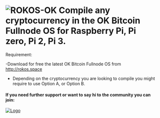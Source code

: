 ![ROKOS-OK](http://i.imgur.com/BluqVIE.png)
Compile any cryptocurrency in the OK Bitcoin Fullnode OS for Raspberry Pi, Pi zero, Pi 2, Pi 3.
=========================== 

Requirement: 

-Download for free the latest OK Bitcoin Fullnode OS from http://rokos.space

* Depending on the cryptocurrency you are looking to compile you might require to use Option A, or Option B.

#### If you need further support or want to say hi to the community you can join:

<a href="https://discord.io/bitcoin">
    <img alt="Logo" src="https://discordapp.com/api/guilds/213747404745211904/widget.png?style=banner2">
  </a>
